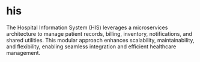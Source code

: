 # his
The Hospital Information System (HIS) leverages a microservices architecture to manage patient records, billing, inventory, notifications, and shared utilities. This modular approach enhances scalability, maintainability, and flexibility, enabling seamless integration and efficient healthcare management.
